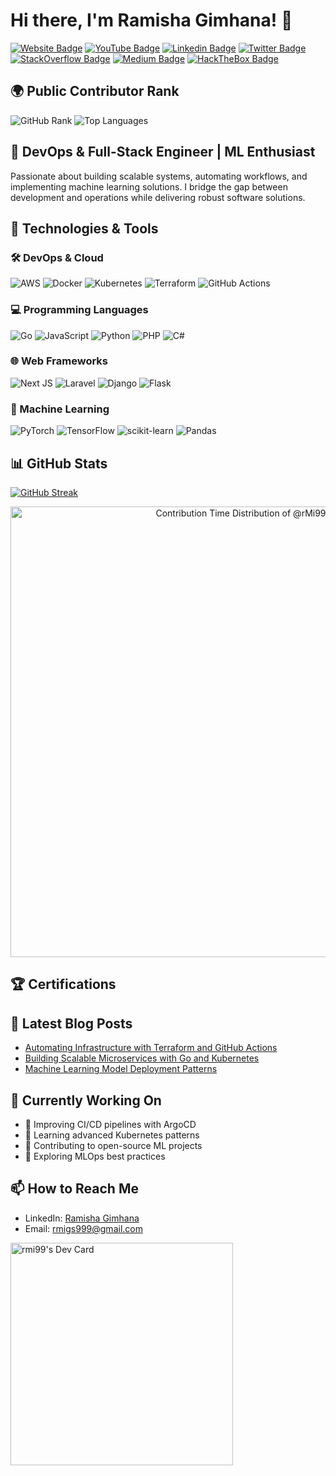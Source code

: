 # Hi there, I'm Ramisha Gimhana! 👋

[![Website Badge](https://img.shields.io/badge/Website-000000?style=for-the-badge&logo=google-chrome&logoColor=white)](http://www.rme.000.pe/)
[![YouTube Badge](https://img.shields.io/badge/-YouTube-e4405f?style=for-the-badge&logo=Youtube&logoColor=white)](https://www.youtube.com/ramiya/?)
[![Linkedin Badge](https://img.shields.io/badge/-LinkedIn-0e76a8?style=for-the-badge&logo=Linkedin&logoColor=white)](https://www.linkedin.com/in/ramisha-gimhana-024a23191/)
[![Twitter Badge](https://img.shields.io/badge/-Twitter-318CD8?style=for-the-badge&logo=Twitter&logoColor=white)](https://twitter.com/?)
[![StackOverflow Badge](https://img.shields.io/badge/-StackOverflow-f48025?style=for-the-badge&logo=StackOverflow&logoColor=white)](https://stackoverflow.com/users/15619587/rmi99)
[![Medium Badge](https://img.shields.io/badge/-Medium-12100E?style=for-the-badge&logo=Medium&logoColor=white)](https://rmi99.medium.com/)
[![HackTheBox Badge](https://img.shields.io/badge/HackTheBox-rMi99-111927?style=for-the-badge&logo=hackthebox&logoColor=9fef00)](https://app.hackthebox.com/profile/899591)



## 🌍 Public Contributor Rank
![GitHub Rank](https://github-readme-stats.vercel.app/api?username=rmi99&show_icons=true&locale=en&rank_icon=github)
![Top Languages](https://github-readme-stats.vercel.app/api/top-langs/?username=rmi99&layout=compact)

## 🚀 DevOps & Full-Stack Engineer | ML Enthusiast

Passionate about building scalable systems, automating workflows, and implementing machine learning solutions. I bridge the gap between development and operations while delivering robust software solutions.

## 🔧 Technologies & Tools

### 🛠️ DevOps & Cloud
![AWS](https://img.shields.io/badge/AWS-%23FF9900.svg?style=for-the-badge&logo=amazon-aws&logoColor=white)
![Docker](https://img.shields.io/badge/docker-%230db7ed.svg?style=for-the-badge&logo=docker&logoColor=white)
![Kubernetes](https://img.shields.io/badge/kubernetes-%23326ce5.svg?style=for-the-badge&logo=kubernetes&logoColor=white)
![Terraform](https://img.shields.io/badge/terraform-%235835CC.svg?style=for-the-badge&logo=terraform&logoColor=white)
![GitHub Actions](https://img.shields.io/badge/github%20actions-%232671E5.svg?style=for-the-badge&logo=githubactions&logoColor=white)

### 💻 Programming Languages
![Go](https://img.shields.io/badge/go-%2300ADD8.svg?style=for-the-badge&logo=go&logoColor=white)
![JavaScript](https://img.shields.io/badge/javascript-%23323330.svg?style=for-the-badge&logo=javascript&logoColor=%23F7DF1E)
![Python](https://img.shields.io/badge/python-3670A0?style=for-the-badge&logo=python&logoColor=ffdd54)
![PHP](https://img.shields.io/badge/php-%23777BB4.svg?style=for-the-badge&logo=php&logoColor=white)
![C#](https://img.shields.io/badge/c%23-%23239120.svg?style=for-the-badge&logo=c-sharp&logoColor=white)

### 🌐 Web Frameworks
![Next JS](https://img.shields.io/badge/Next-black?style=for-the-badge&logo=next.js&logoColor=white)
![Laravel](https://img.shields.io/badge/laravel-%23FF2D20.svg?style=for-the-badge&logo=laravel&logoColor=white)
![Django](https://img.shields.io/badge/django-%23092E20.svg?style=for-the-badge&logo=django&logoColor=white)
![Flask](https://img.shields.io/badge/flask-%23000.svg?style=for-the-badge&logo=flask&logoColor=white)

### 🤖 Machine Learning
![PyTorch](https://img.shields.io/badge/PyTorch-%23EE4C2C.svg?style=for-the-badge&logo=PyTorch&logoColor=white)
![TensorFlow](https://img.shields.io/badge/TensorFlow-%23FF6F00.svg?style=for-the-badge&logo=TensorFlow&logoColor=white)
![scikit-learn](https://img.shields.io/badge/scikit--learn-%23F7931E.svg?style=for-the-badge&logo=scikit-learn&logoColor=white)
![Pandas](https://img.shields.io/badge/pandas-%23150458.svg?style=for-the-badge&logo=pandas&logoColor=white)

## 📊 GitHub Stats

[![GitHub Streak](https://streak-stats.demolab.com?user=rmi99&theme=gotham&hide_border=true&mode=weekly&card_width=507)](https://git.io/streak-stats)

<a href="https://next.ossinsight.io/widgets/official/analyze-user-contribution-time-distribution?user_id=67881312&period=all_times" target="_blank" style="display: block" align="center">
  <picture>
    <source media="(prefers-color-scheme: dark)" srcset="https://next.ossinsight.io/widgets/official/analyze-user-contribution-time-distribution/thumbnail.png?user_id=67881312&period=all_times&image_size=auto&color_scheme=dark" width="721" height="auto">
    <img alt="Contribution Time Distribution of @rMi99" src="https://next.ossinsight.io/widgets/official/analyze-user-contribution-time-distribution/thumbnail.png?user_id=67881312&period=all_times&image_size=auto&color_scheme=light" width="721" height="auto">
  </picture>
</a>

## 🏆 Certifications

<div data-iframe-width="150" data-iframe-height="270" data-share-badge-id="eb6c4ed8-5f20-4bfc-9bd4-b67089fb5f88" data-share-badge-host="https://www.credly.com"></div>

## 📝 Latest Blog Posts
<!-- BLOG-POST-LIST:START -->
- [Automating Infrastructure with Terraform and GitHub Actions](https://rmi99.medium.com/)
- [Building Scalable Microservices with Go and Kubernetes](https://rmi99.medium.com/)
- [Machine Learning Model Deployment Patterns](https://rmi99.medium.com/)
<!-- BLOG-POST-LIST:END -->

## 🎯 Currently Working On
- 🔭 Improving CI/CD pipelines with ArgoCD
- 🌱 Learning advanced Kubernetes patterns
- 👯 Contributing to open-source ML projects
- 🤔 Exploring MLOps best practices

## 📫 How to Reach Me
- LinkedIn: [Ramisha Gimhana](https://www.linkedin.com/in/ramisha-gimhana-024a23191/)
- Email: rmigs999@gmail.com

<a href="https://app.daily.dev/rmi99"><img src="https://api.daily.dev/devcards/v2/94VgS3D3wPaX7p3fy6x3m.png?r=pn1&type=default" width="356" alt="rmi99's Dev Card"/></a>
